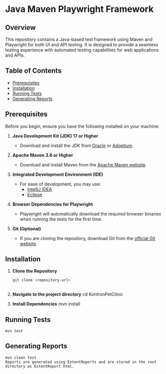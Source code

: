 # Java Maven Playwright Framework

## Overview
This repository contains a Java-based test framework using Maven and Playwright for both UI and API testing. It is designed to provide a seamless testing experience with automated testing capabilities for web applications and APIs.

## Table of Contents
- [Prerequisites](#prerequisites)
- [Installation](#installation)
- [Running Tests](#running-tests)
- [Generating Reports](#generating-reports)

## Prerequisites
Before you begin, ensure you have the following installed on your machine:

1. **Java Development Kit (JDK) 17 or Higher**
   - Download and install the JDK from [Oracle](https://www.oracle.com/java/technologies/javase-jdk17-downloads.html) or [Adoptium](https://adoptium.net/).

2. **Apache Maven 3.6 or Higher**
   - Download and install Maven from the [Apache Maven website](https://maven.apache.org/download.cgi).

3. **Integrated Development Environment (IDE)**
   - For ease of development, you may use:
     - [IntelliJ IDEA](https://www.jetbrains.com/idea/)
     - [Eclipse](https://www.eclipse.org/)

4. **Browser Dependencies for Playwright**
   - Playwright will automatically download the required browser binaries when running the tests for the first time.

5. **Git (Optional)**
   - If you are cloning the repository, download Git from the [official Git website](https://git-scm.com/downloads).


## Installation
1. **Clone the Repository**
   ```bash
   git clone <repository-url>
  
2. **Navigate to the project directory**
    cd KontronPetClinic

3. **Install Dependencies**
    mvn install

## Running Tests
    mvn test

## Generating Reports
    mvn clean test
    Reports are generated using ExtentReports and are stored in the root directory as ExtentReport.html.
